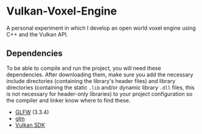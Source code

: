 # Vulkan-Voxel-Engine
A personal experiment in which I develop an open world voxel engine using C++ and the Vulkan API.

## Dependencies
To be able to compile and run the project, you will need these dependencies. After downloading them, make sure you add the necessary include directories (containing the library's header files) and library directories (containing the static `.lib` and/or dynamic library `.dll` files, this is not necessary for header-only libraries) to your project configuration so the compiler and linker know where to find these.
- [GLFW](https://www.glfw.org/download.html) (3.3.4)
- [glm](https://github.com/g-truc/glm)
- [Vulkan SDK](https://vulkan.lunarg.com/)
